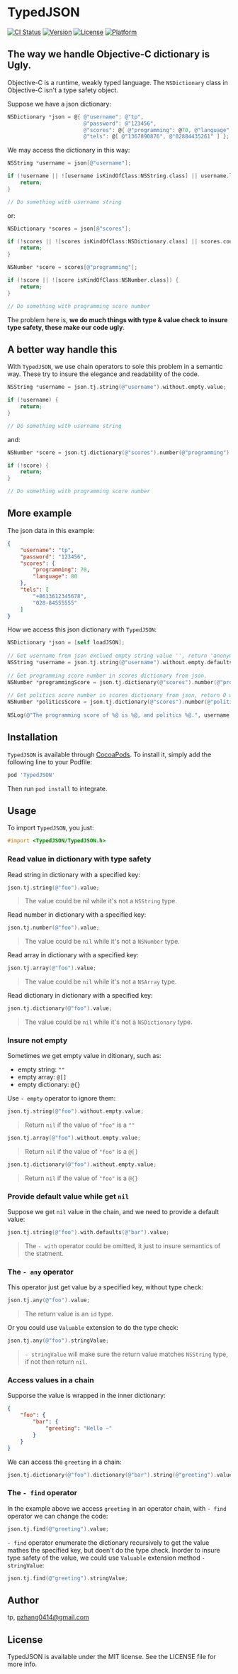 # TypedJSON

[![CI Status](https://img.shields.io/travis/tp/TypedJSON.svg?style=flat)](https://travis-ci.org/tp/TypedJSON)
[![Version](https://img.shields.io/cocoapods/v/TypedJSON.svg?style=flat)](https://cocoapods.org/pods/TypedJSON)
[![License](https://img.shields.io/cocoapods/l/TypedJSON.svg?style=flat)](https://cocoapods.org/pods/TypedJSON)
[![Platform](https://img.shields.io/cocoapods/p/TypedJSON.svg?style=flat)](https://cocoapods.org/pods/TypedJSON)

## The way we handle Objective-C dictionary is Ugly.

Objective-C is a runtime, weakly typed language. The `NSDictionary` class in Objective-C isn't a type safety object. 

Suppose we have a json dictionary:

```objectivec
NSDictionary *json = @{ @"username": @"tp",
                        @"password": @"123456",
                        @"scores": @{ @"programming": @70, @"language": @80 },
                        @"tels": @[ @"1367890876", @"02884435261" ] };
```

We may access the dictionary in this way:

```objectivec
NSString *username = json[@"username"];

if (!username || ![username isKindOfClass:NSString.class] || username.length == 0) {
    return;
}

// Do something with username string
```

or:

```objectivec
NSDictionary *scores = json[@"scores"];

if (!scores || ![scores isKindOfClass:NSDictionary.class] || scores.count == 0) {
    return;
}

NSNumber *score = scores[@"programming"];

if (!score || ![score isKindOfClass:NSNumber.class]) {
    return;
}

// Do something with programming score number
```

The problem here is, **we do much things with type & value check to insure type safety, these make our code ugly**.

## A better way handle this

With `TypedJSON`, we use chain operators to sole this problem in a semantic way. These try to insure the elegance and readability of the code.

```objectivec
NSString *username = json.tj.string(@"username").without.empty.value;

if (!username) {
    return;
}

// Do something with username string
```

and:

```objectivec
NSNumber *score = json.tj.dictionary(@"scores").number(@"programming").value;

if (!score) {
    return;
}

// Do something with programming score number
```

## More example

The json data in this example:

```json
{
    "username": "tp",
    "password": "123456",
    "scores": {
        "programming": 70,
        "language": 80
    },
    "tels": [
        "+8613612345678",
        "028-84555555"
    ]
}
```

How we access this json dictionary with `TypedJSON`:

```objective-c
NSDictionary *json = [self loadJSON];
    
// Get username from json exclued empty string value '', return 'anonymous' while nil.
NSString *username = json.tj.string(@"username").without.empty.defaults(@"anonymous").value;
    
// Get programming score number in scores dictionary from json.
NSNumber *programmingScore = json.tj.dictionary(@"scores").number(@"programming").value;
    
// Get politics score number in scores dictionary from json, return 0 while politics do not exists.
NSNumber *politicsScore = json.tj.dictionary(@"scores").number(@"politics").with.defaults(@0).value;
    
NSLog(@"The programming score of %@ is %@, and politics %@.", username, programmingScore, politicsScore);
```

## Installation

`TypedJSON` is available through [CocoaPods](https://cocoapods.org). To install
it, simply add the following line to your Podfile:

```ruby
pod 'TypedJSON'
```

Then run `pod install` to integrate.

## Usage

To import `TypedJSON`, you just:

```objectivec
#import <TypedJSON/TypedJSON.h>
```

### Read value in dictionary with type safety

Read string in dictionary with a specified key:

```objectivec
json.tj.string(@"foo").value;
```

> The value could be nil while it's not a `NSString` type.

Read number in dictionary with a specified key:

```objectivec
json.tj.number(@"foo").value;
```

> The value could be `nil` while it's not a `NSNumber` type.

Read array in dictionary with a specified key:

```objectivec
json.tj.array(@"foo").value;
```

> The value could be `nil` while it's not a `NSArray` type.

Read dictionary in dictionary with a specified key:

```objectivec
json.tj.dictionary(@"foo").value;
```
> The value could be `nil` while it's not a `NSDictionary` type.

### Insure not empty

Sometimes we get empty value in ditionary, such as:

- empty string: `""`
- empty array: `@[]`
- empty dictionary: `@{}`

Use `- empty` operator to ignore them:

```objectivec
json.tj.string(@"foo").without.empty.value;
```

> Return `nil` if the value of `"foo"` is a `""`

```objectivec
json.tj.array(@"foo").without.empty.value;
```

> Return `nil` if the value of `"foo"` is a `@[]`

```objectivec
json.tj.dictionary(@"foo").without.empty.value;
```

> Return `nil` if the value of `"foo"` is a `@{}`

### Provide default value while get `nil`

Suppose we get `nil` value in the chain, and we need to provide a default value:

```objectivec
json.tj.string(@"foo").with.defaults(@"bar").value;
```

> The `- with` operator could be omitted, it just to insure semantics of the statment.

### The `- any` operator

This operator just get value by a specified key, without type check:

```objectivec
json.tj.any(@"foo").value;
```

> The return value is an `id` type.

Or you could use `Valuable` extension to do the type check:

```objectivec
json.tj.any(@"foo").stringValue;
```

> `- stringValue` will make sure the return value matches `NSString` type, if not then return `nil`.

### Access values in a chain

Supporse the value is wrapped in the inner dictionary:

```json
{
    "foo": {
        "bar": {
            "greeting": "Hello ~"
        }
    }
}
```

We can access the `greeting` in a chain:

```objectivec
json.tj.dictionary(@"foo").dictionary(@"bar").string(@"greeting").value;
```

### The `- find` operator

In the example above we access `greeting` in an operator chain, with `- find` operator we can change the code:

```objectivec
json.tj.find(@"greeting").value;
```

`- find` operator enumerate the dictionary recursively to get the value mathes the specified key, but doen't do the type check. Inorder to insure type safety of the value, we could use `Valuable` extension method `- stringValue`:

```objectivec
json.tj.find(@"greeting").stringValue;
```

## Author

tp, pzhang0414@gmail.com

## License

TypedJSON is available under the MIT license. See the LICENSE file for more info.
